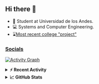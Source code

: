## Hi there 👋

<!--
**Daniel-VergaraM/Daniel-VergaraM** is a ✨ _special_ ✨ repository because its `README.md` (this file) appears on your GitHub profile.-->

- 🌱 Student at Universidad de los Andes.
- 💻 Systems and Computer Engineering.
- ⌛[Most recent college "project"](https://github.com/Daniel-VergaraM/Taller-1-DSE)


<h3><a href="https://linktr.ee/dvergaram" target="_blank">Socials</a></h3>
  


[![Activity Graph](https://github-readme-activity-graph.vercel.app/graph?username=daniel-vergaram&theme=github-dark-dimmed&custom_title=Daniel%27s%20Activity%20Graph&hide_border=true)](https://github.com/ashutosh00710/github-readme-activity-graph)

<!--START_SECTION:activity-->

<!--END_SECTION:activity-->

<details> <summary> <b>⚡ Recent Activity</b> </summary>
  
<!--START_SECTION:waka-->
![Code Time](http://img.shields.io/badge/Code%20Time-269%20hrs%201%20min-blue)

![Lines of code](https://img.shields.io/badge/From%20Hello%20World%20I%27ve%20Written-4.4%20million%20lines%20of%20code-blue)

**🐱 My GitHub Data** 

> 📦 13.0 kB Used in GitHub's Storage 
 > 
> 🏆 249 Contributions in the Year 2025
 > 
> 🚫 Not Opted to Hire
 > 
> 📜 6 Public Repositories 
 > 
> 🔑 3 Private Repositories 
 > 
**I'm an Early 🐤** 

```text
🌞 Morning                527 commits         █████████░░░░░░░░░░░░░░░░   34.47 % 
🌆 Daytime                464 commits         ████████░░░░░░░░░░░░░░░░░   30.35 % 
🌃 Evening                403 commits         ███████░░░░░░░░░░░░░░░░░░   26.36 % 
🌙 Night                  135 commits         ██░░░░░░░░░░░░░░░░░░░░░░░   08.83 % 
```


📊 **This Week I Spent My Time On** 

```text
🕑︎ Time Zone: America/Bogota

💬 Programming Languages: 
Java                     6 hrs 27 mins       ██████████░░░░░░░░░░░░░░░   39.78 % 
HTML                     3 hrs 20 mins       █████░░░░░░░░░░░░░░░░░░░░   20.62 % 
Bash                     3 hrs 3 mins        █████░░░░░░░░░░░░░░░░░░░░   18.81 % 
Markdown                 49 mins             █░░░░░░░░░░░░░░░░░░░░░░░░   05.07 % 
YAML                     42 mins             █░░░░░░░░░░░░░░░░░░░░░░░░   04.36 % 

🐱‍💻 Projects: 
ISIS2603_202510_S3_E3_Ase6 hrs 13 mins       ██████████░░░░░░░░░░░░░░░   38.28 % 
Taller-1                 4 hrs 9 mins        ██████░░░░░░░░░░░░░░░░░░░   25.65 % 
oh-my-zsh                3 hrs 4 mins        █████░░░░░░░░░░░░░░░░░░░░   18.91 % 
Daniel-VergaraM          1 hr 36 mins        ██░░░░░░░░░░░░░░░░░░░░░░░   09.85 % 
Unknown Project          27 mins             █░░░░░░░░░░░░░░░░░░░░░░░░   02.81 % 
```


 Last Updated on 02/04/2025 14:24:09 UTC
<!--END_SECTION:waka-->

</details>

<details> <summary> <b>📈 GitHub Stats</b> </summary>
<!--START_SECTION:simplewaka-->

```txt
From: 02 April 2024 - To: 02 April 2025

Total Time: 269 hrs 1 min

Java              136 hrs 3 mins  🟩🟩🟩🟩🟩🟩🟩🟩🟩🟩🟩🟩🟨⬜⬜⬜⬜⬜⬜⬜⬜⬜⬜⬜⬜   50.58 %
JavaScript        55 hrs 4 mins   🟩🟩🟩🟩🟩⬜⬜⬜⬜⬜⬜⬜⬜⬜⬜⬜⬜⬜⬜⬜⬜⬜⬜⬜⬜   20.47 %
TypeScript        38 hrs 8 mins   🟩🟩🟩🟨⬜⬜⬜⬜⬜⬜⬜⬜⬜⬜⬜⬜⬜⬜⬜⬜⬜⬜⬜⬜⬜   14.18 %
Python            7 hrs 17 mins   🟨⬜⬜⬜⬜⬜⬜⬜⬜⬜⬜⬜⬜⬜⬜⬜⬜⬜⬜⬜⬜⬜⬜⬜⬜   02.71 %
JSON              5 hrs 8 mins    🟨⬜⬜⬜⬜⬜⬜⬜⬜⬜⬜⬜⬜⬜⬜⬜⬜⬜⬜⬜⬜⬜⬜⬜⬜   01.91 %
```

<!--END_SECTION:simplewaka-->
</details>
